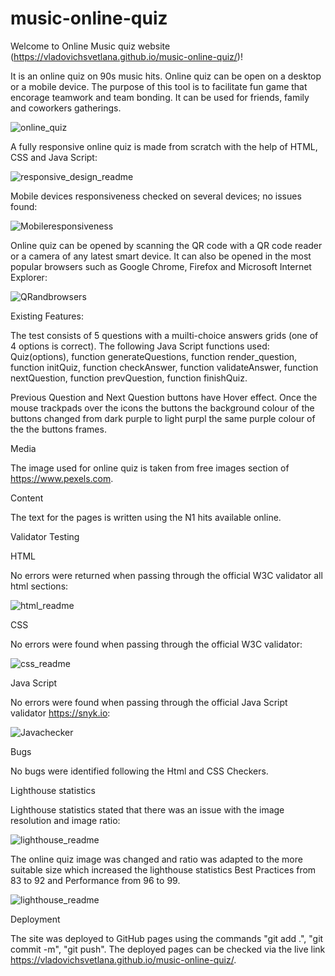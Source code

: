 # music-online-quiz

Welcome to Online Music quiz website  (https://vladovichsvetlana.github.io/music-online-quiz/)!

It is an online quiz on 90s music hits. Online quiz can be open on a desktop or a mobile device. The purpose of this tool is to facilitate fun game that encorage teamwork and team bonding. It can be used for friends, family and coworkers gatherings.

![online_quiz](https://user-images.githubusercontent.com/107796276/192621342-b9c41412-19ec-477b-8102-62bdf0f320d7.jpg)

A fully responsive online quiz is made from scratch with the help of HTML, CSS and Java Script:

![responsive_design_readme](https://user-images.githubusercontent.com/107796276/192621371-9257271b-778f-497e-a52b-e77efdcf3f40.jpg)


Mobile devices responsiveness checked on several devices; no issues found:

![Mobileresponsiveness](https://user-images.githubusercontent.com/107796276/192621743-aba48dae-891f-4b57-9480-c484b54a3e5e.jpg)



Online quiz can be opened by scanning the QR code with a QR code reader or a camera of any latest smart device. It can also be opened in the most popular browsers such as Google Chrome, Firefox and Microsoft Internet Explorer:

![QRandbrowsers](https://user-images.githubusercontent.com/107796276/192121852-1fd7ad6c-2d5d-4c9a-b8b3-3238fd86f188.jpg)

 
Existing Features:

The test consists of 5 questions with a muilti-choice answers grids (one of 4 options is correct). The following Java Script functions used: Quiz(options), function generateQuestions, function render_question, function initQuiz, function checkAnswer, function validateAnswer, function nextQuestion, function prevQuestion, function finishQuiz.
 
Previous Question and Next Question buttons have Hover effect. Once the mouse trackpads over the icons the buttons the background colour of the buttons changed from dark purple to light purpl the same purple colour of the the buttons frames. 

Media

The image used for online quiz is taken from free images section of https://www.pexels.com.

Content

The text for the pages is written using the N1 hits available online. 

Validator Testing

HTML

No errors were returned when passing through the official W3C validator all html sections:

![html_readme](https://user-images.githubusercontent.com/107796276/192120726-39f2349e-a42a-4f7f-829b-082b1f44d0a4.jpg)

CSS

No errors were found when passing through the official W3C validator:

![css_readme](https://user-images.githubusercontent.com/107796276/192120725-a407dfdc-2ca1-4000-869b-10f745bb7a7f.jpg)

Java Script

No errors were found when passing through the official Java Script validator https://snyk.io:

![Javachecker](https://user-images.githubusercontent.com/107796276/192122467-a2cc741b-33db-4f28-b20b-1ad754453eaf.jpg)

Bugs

No bugs were identified following the Html and CSS Checkers.


Lighthouse statistics

Lighthouse statistics stated that there was an issue with the image resolution and image ratio:

![lighthouse_readme](https://user-images.githubusercontent.com/107796276/192120727-24241cf5-062d-45ff-becb-c8ab64e04bc5.jpg)

The online quiz image was changed and ratio was adapted to the more suitable size which increased the lighthouse statistics Best Practices from 83 to 92 and Performance from 96 to 99.

![lighthouse_readme](https://user-images.githubusercontent.com/107796276/192120721-05c0ea34-35c5-4f90-9953-8708ed21fbc3.jpg)

Deployment

The site was deployed to GitHub pages using the commands "git add .", "git commit -m", "git push". The deployed pages can be checked via the live link https://vladovichsvetlana.github.io/music-online-quiz/.

